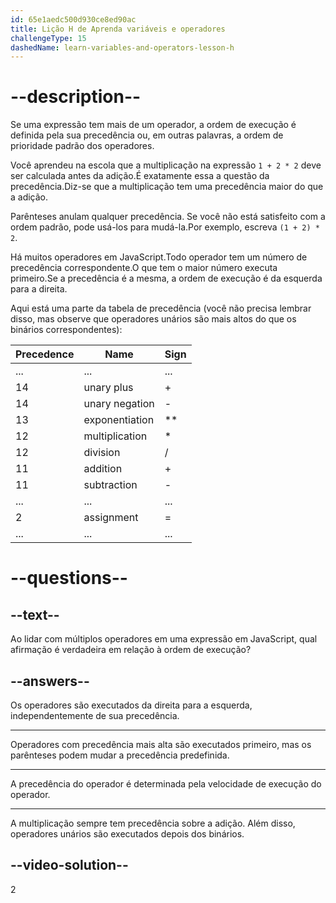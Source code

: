 ```yaml
---
id: 65e1aedc500d930ce8ed90ac
title: Lição H de Aprenda variáveis e operadores
challengeType: 15
dashedName: learn-variables-and-operators-lesson-h
---
```


# --description--

Se uma expressão tem mais de um operador, a ordem de execução é definida pela sua precedência ou, em outras palavras, a ordem de prioridade padrão dos operadores.

Você aprendeu na escola que a multiplicação na expressão `1 + 2 * 2` deve ser calculada antes da adição.É exatamente essa a questão da precedência.Diz-se que a multiplicação tem uma precedência maior do que a adição.

Parênteses anulam qualquer precedência. Se você não está satisfeito com a ordem padrão, pode usá-los para mudá-la.Por exemplo, escreva `(1 + 2) * 2`.

Há muitos operadores em JavaScript.Todo operador tem um número de precedência correspondente.O que tem o maior número executa primeiro.Se a precedência é a mesma, a ordem de execução é da esquerda para a direita.

Aqui está uma parte da tabela de precedência (você não precisa lembrar disso, mas observe que operadores unários são mais altos do que os binários correspondentes):

| Precedence | Name             | Sign |
|------------|------------------|------|
| ...        | ...              | ...  |
| 14         | unary plus       | +    |
| 14         | unary negation   | -    |
| 13         | exponentiation   | **   |
| 12         | multiplication   | *    |
| 12         | division         | /    |
| 11         | addition         | +    |
| 11         | subtraction      | -    |
| ...        | ...              | ...  |
| 2          | assignment       | =    |
| ...        | ...              | ...  |



# --questions--

## --text--

Ao lidar com múltiplos operadores em uma expressão em JavaScript, qual afirmação é verdadeira em relação à ordem de execução?

## --answers--

Os operadores são executados da direita para a esquerda, independentemente de sua precedência.

---

Operadores com precedência mais alta são executados primeiro, mas os parênteses podem mudar a precedência predefinida.

---

A precedência do operador é determinada pela velocidade de execução do operador.

---

A multiplicação sempre tem precedência sobre a adição. Além disso, operadores unários são executados depois dos binários.


## --video-solution--

2
